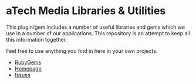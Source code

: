 # aTech Media Libraries & Utilities

This plugin/gem includes a number of useful libraries and gems which we use in a number
of our applications. This repository is an attempt to keep all this information together.

Feel free to use anything you find in here in your own projects.

 * [RubyGems](http://rubygems.org/gems/atech)
 * [Homepage](http://atechmedia.com)
 * [Issues](http://github.com/atech/atech/issues)
 